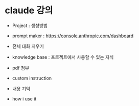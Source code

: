# claude 강의

- Project : 생성방법

- prompt maker : https://console.anthropic.com/dashboard

- 전체 대화 지우기

- knowledge base : 프로젝트에서 사용할 수 있는 지식

- pdf 첨부

- custom instruction

- 내용 기억

- how i use it
